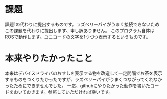 # 課題
課題1の代わりに提出するものです。ラズベリーパイがうまく接続できないためこの課題を代わりに提出します、申し訳ありません。
このプログラム自体はROSで動作します。ユニコードの文字を1つづつ表示するというものです。

# 本来やりたかったこと
本来はデバイスドライバのおすしを表示する物を改造して一定間隔でお茶を表示するものをつくりたかったですが、ラズベリーパイがうまくつながってくれなかったためにできませんでした。
一応、githubにやりたかった動作を書いたコードをおいておきます。参照していただければ幸いです。
